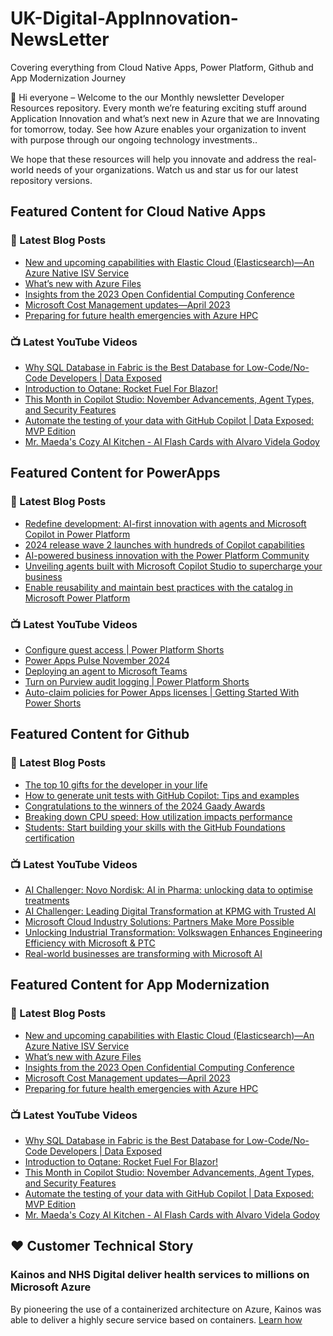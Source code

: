 # UK-Digital-AppInnovation-NewsLetter

Covering everything from Cloud Native Apps, Power Platform, Github and App Modernization Journey

👋 Hi everyone – Welcome to the our Monthly newsletter Developer Resources repository. Every month we’re featuring exciting stuff around Application Innovation and what’s next new in Azure that we are Innovating for tomorrow, today. See how Azure enables your organization to invent with purpose through our ongoing technology investments..


We hope that these resources will help you innovate and address the real-world needs of your organizations. Watch us and star us for our latest repository versions.

## Featured Content for Cloud Native Apps


### 📝 Latest Blog Posts

    
<!-- BLOGCNA:START -->
- [New and upcoming capabilities with Elastic Cloud (Elasticsearch)—An Azure Native ISV Service](https://azure.microsoft.com/blog/new-and-upcoming-capabilities-with-elastic-cloud-elasticsearch-an-azure-native-isv-service/)
- [What’s new with Azure Files](https://azure.microsoft.com/blog/what-s-new-with-azure-files/)
- [Insights from the 2023 Open Confidential Computing Conference](https://azure.microsoft.com/blog/insights-from-the-2023-open-confidential-computing-conference/)
- [Microsoft Cost Management updates—April 2023](https://azure.microsoft.com/blog/microsoft-cost-management-updates-april-2023/)
- [Preparing for future health emergencies with Azure HPC ](https://azure.microsoft.com/blog/preparing-for-future-health-emergencies-with-azure-hpc/)
<!-- BLOGCNA:END -->

### 📺 Latest YouTube Videos

 
<!-- YOUTUBECNA:START -->
- [Why SQL Database in Fabric is the Best Database for Low-Code/No-Code Developers | Data Exposed](https://www.youtube.com/watch?v=fNMssCWtTT4)
- [Introduction to Oqtane: Rocket Fuel For Blazor!](https://www.youtube.com/watch?v=ZMd-DsiiPXE)
- [This Month in Copilot Studio: November Advancements, Agent Types, and Security Features](https://www.youtube.com/watch?v=6Q6zcwCB8x0)
- [Automate the testing of your data with GitHub Copilot | Data Exposed: MVP Edition](https://www.youtube.com/watch?v=bhaTyIzGVbI)
- [Mr. Maeda&#39;s Cozy AI Kitchen - AI Flash Cards with Alvaro Videla Godoy](https://www.youtube.com/watch?v=Ifi2GMrjGUQ)
<!-- YOUTUBECNA:END -->

##  Featured Content for PowerApps
### 📝 Latest Blog Posts
<!-- BLOGPOWER:START -->
- [Redefine development: AI-first innovation with agents and Microsoft Copilot in Power Platform](https://www.microsoft.com/en-us/power-platform/blog/2024/11/19/redefine-development-ai-first-innovation-with-agents-and-microsoft-copilot-in-power-platform/)
- [2024 release wave 2 launches with hundreds of Copilot capabilities](https://www.microsoft.com/en-us/dynamics-365/blog/business-leader/2024/10/29/2024-release-wave-2-launches-with-hundreds-of-copilot-capabilities/)
- [AI-powered business innovation with the Power Platform Community](https://www.microsoft.com/en-us/power-platform/blog/2024/09/18/ai-powered-business-innovation-with-the-power-platform-community/)
- [Unveiling agents built with Microsoft Copilot Studio to supercharge your business](https://www.microsoft.com/en-us/microsoft-copilot/blog/copilot-studio/unveiling-copilot-agents-built-with-microsoft-copilot-studio-to-supercharge-your-business/)
- [Enable reusability and maintain best practices with the catalog in Microsoft Power Platform](https://www.microsoft.com/en-us/power-platform/blog/2024/09/11/enable-reusability-and-maintain-best-practices-with-the-catalog-in-microsoft-power-platform/)
<!-- BLOGPOWER:END -->
 ### 📺 Latest YouTube Videos
    
<!-- YOUTUBEPOWER:START -->
- [Configure guest access | Power Platform Shorts](https://www.youtube.com/watch?v=XbGZ9rq1Dik)
- [Power Apps Pulse November 2024](https://www.youtube.com/watch?v=lapN37ywlEY)
- [Deploying an agent to Microsoft Teams](https://www.youtube.com/watch?v=UrmUnHsrB_s)
- [Turn on Purview audit logging | Power Platform Shorts](https://www.youtube.com/watch?v=UGys8QrnE4U)
- [Auto-claim policies for Power Apps licenses | Getting Started With Power Shorts](https://www.youtube.com/watch?v=Yohjv507l6s)
<!-- YOUTUBEPOWER:END -->

##  Featured Content for Github
### 📝 Latest Blog Posts
<!-- BLOGGITHUB:START -->
- [The top 10 gifts for the developer in your life](https://github.blog/news-insights/company-news/the-top-10-gifts-for-the-developer-in-your-life/)
- [How to generate unit tests with GitHub Copilot: Tips and examples](https://github.blog/ai-and-ml/how-to-generate-unit-tests-with-github-copilot-tips-and-examples/)
- [Congratulations to the winners of the 2024 Gaady Awards](https://github.blog/news-insights/company-news/congratulations-to-the-winners-of-the-2024-gaady-awards/)
- [Breaking down CPU speed: How utilization impacts performance](https://github.blog/engineering/architecture-optimization/breaking-down-cpu-speed-how-utilization-impacts-performance/)
- [Students: Start building your skills with the GitHub Foundations certification](https://github.blog/news-insights/company-news/students-start-building-your-skills-with-the-github-foundations-certification/)
<!-- BLOGGITHUB:END -->
### 📺 Latest YouTube Videos
<!-- YOUTUBEGITHUB:START -->
- [AI Challenger: Novo Nordisk: AI in Pharma: unlocking data to optimise treatments](https://www.youtube.com/watch?v=gRKoeEbqv-8)
- [AI Challenger: Leading Digital Transformation at KPMG with Trusted AI](https://www.youtube.com/watch?v=htfqIxWdQjQ)
- [Microsoft Cloud Industry Solutions: Partners Make More Possible](https://www.youtube.com/watch?v=NY_tV5vpUvM)
- [Unlocking Industrial Transformation: Volkswagen Enhances Engineering Efficiency with Microsoft &amp; PTC](https://www.youtube.com/watch?v=3JxBKao8_J8)
- [Real-world businesses are transforming with Microsoft AI](https://www.youtube.com/watch?v=_3Ko7RVWlqo)
<!-- YOUTUBEGITHUB:END -->
##  Featured Content for App Modernization
### 📝 Latest Blog Posts
<!-- BLOGAPPMOD:START -->
- [New and upcoming capabilities with Elastic Cloud (Elasticsearch)—An Azure Native ISV Service](https://azure.microsoft.com/blog/new-and-upcoming-capabilities-with-elastic-cloud-elasticsearch-an-azure-native-isv-service/)
- [What’s new with Azure Files](https://azure.microsoft.com/blog/what-s-new-with-azure-files/)
- [Insights from the 2023 Open Confidential Computing Conference](https://azure.microsoft.com/blog/insights-from-the-2023-open-confidential-computing-conference/)
- [Microsoft Cost Management updates—April 2023](https://azure.microsoft.com/blog/microsoft-cost-management-updates-april-2023/)
- [Preparing for future health emergencies with Azure HPC ](https://azure.microsoft.com/blog/preparing-for-future-health-emergencies-with-azure-hpc/)
<!-- BLOGAPPMOD:END -->
### 📺 Latest YouTube Videos
<!-- YOUTUBEAPPMOD:START -->
- [Why SQL Database in Fabric is the Best Database for Low-Code/No-Code Developers | Data Exposed](https://www.youtube.com/watch?v=fNMssCWtTT4)
- [Introduction to Oqtane: Rocket Fuel For Blazor!](https://www.youtube.com/watch?v=ZMd-DsiiPXE)
- [This Month in Copilot Studio: November Advancements, Agent Types, and Security Features](https://www.youtube.com/watch?v=6Q6zcwCB8x0)
- [Automate the testing of your data with GitHub Copilot | Data Exposed: MVP Edition](https://www.youtube.com/watch?v=bhaTyIzGVbI)
- [Mr. Maeda&#39;s Cozy AI Kitchen - AI Flash Cards with Alvaro Videla Godoy](https://www.youtube.com/watch?v=Ifi2GMrjGUQ)
<!-- YOUTUBEAPPMOD:END -->


## ♥️ Customer Technical Story 

### Kainos and NHS Digital deliver health services to millions on Microsoft Azure

By pioneering the use of a containerized architecture on Azure, Kainos was able to deliver a highly secure service based on containers. [Learn how](https://customers.microsoft.com/en-us/story/1368348549535774520-kainos-and-nhs-digital-deliver-health-services-to-millions-on-microsoft-azure)


